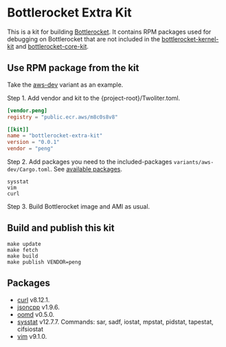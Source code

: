 # Bottlerocket Extra Kit
This is a kit for building [Bottlerocket](https://github.com/bottlerocket-os). It contains RPM packages used for debugging on Bottlerocket that are not included in the [bottlerocket-kernel-kit](https://github.com/bottlerocket-os/bottlerocket-kernel-kit) and [bottlerocket-core-kit](https://github.com/bottlerocket-os/bottlerocket-core-kit). 

## Use RPM package from the kit
Take the [aws-dev](https://github.com/bottlerocket-os/bottlerocket/tree/develop/variants/aws-dev) variant as an example. 

Step 1. Add vendor and kit to the {project-root}/Twoliter.toml.
```toml
[vendor.peng]
registry = "public.ecr.aws/m8c0s8v8"

[[kit]]
name = "bottlerocket-extra-kit"
version = "0.0.1"
vendor = "peng" 
```

Step 2. Add packages you need to the included-packages `variants/aws-dev/Cargo.toml`. See [available packages](#packages).
```plain
sysstat
vim
curl
```

Step 3. Build Bottlerocket image and AMI as usual.

## Build and publish this kit 
```
make update
make fetch
make build
make publish VENDOR=peng
```

## Packages
- [curl](https://curl.se) v8.12.1.
- [jsoncpp](https://github.com/open-source-parsers/jsoncpp) v1.9.6.
- [oomd](https://github.com/facebookincubator/oomd) v0.5.0.
- [sysstat](https://github.com/sysstat/sysstat) v12.7.7. Commands: sar, sadf, iostat, mpstat, pidstat, tapestat, cifsiostat
- [vim](https://github.com/vim/vim) v9.1.0.
